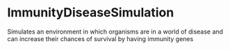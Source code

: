 # ImmunityDiseaseSimulation
Simulates an environment in which organisms are in a world of disease and can increase their chances of survival by having immunity genes

